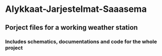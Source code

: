 # Alykkaat-Jarjestelmat-Saaasema
## Porject files for a working weather station

### Includes schematics, documentations and code for the whole project
